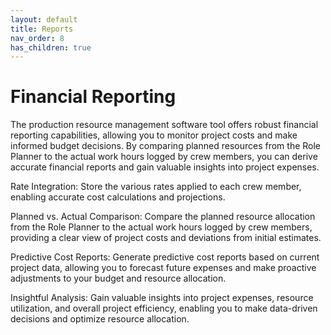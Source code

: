 ```yaml
---
layout: default
title: Reports
nav_order: 8
has_children: true
---
```




# Financial Reporting

The production resource management software tool offers robust financial reporting capabilities, allowing you to monitor project costs and make informed budget decisions. By comparing planned resources from the Role Planner to the actual work hours logged by crew members, you can derive accurate financial reports and gain valuable insights into project expenses.


Rate Integration: Store the various rates applied to each crew member, enabling accurate cost calculations and projections.

Planned vs. Actual Comparison: Compare the planned resource allocation from the Role Planner to the actual work hours logged by crew members, providing a clear view of project costs and deviations from initial estimates.

Predictive Cost Reports: Generate predictive cost reports based on current project data, allowing you to forecast future expenses and make proactive adjustments to your budget and resource allocation.

Insightful Analysis: Gain valuable insights into project expenses, resource utilization, and overall project efficiency, enabling you to make data-driven decisions and optimize resource allocation.

